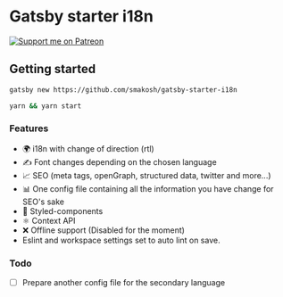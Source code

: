 # Gatsby starter i18n

[![Support me on Patreon](https://c5.patreon.com/external/logo/become_a_patron_button.png)](https://www.patreon.com/smakosh)

## Getting started

```bash
gatsby new https://github.com/smakosh/gatsby-starter-i18n

yarn && yarn start
```

### Features

- 🌍 i18n with change of direction (rtl)
- ✍️ Font changes depending on the chosen language
- 📈 SEO (meta tags, openGraph, structured data, twitter and more...)
- 📊 One config file containing all the information you have change for SEO's sake
- 💅 Styled-components
- ⚛️ Context API
- ❌ Offline support (Disabled for the moment)
- Eslint and workspace settings set to auto lint on save.

### Todo

- [ ] Prepare another config file for the secondary language
